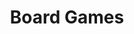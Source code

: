 ---
title: "Board Games"
metadata:
  title: "Board Games Community"
  description: Join our board gaming community for regular game nights, special events, and a vast library of games
  image: /images/board-games-hero.jpg
  slug: board-games
  navigation:
    show_in_nav: true
    show_children: true
    page_weight: 30
  seo:
    title: "Board Games Community | {{site.name}}"
    description: "Join {{site.name}}'s board gaming community for regular game nights, special events, and access to our extensive game library."
    keywords: board games, tabletop games, game night, modern board games, classic games
    og:
      title: "Board Games Community - {{site.name}}"
      description: "Your destination for board gaming fun"
      image: /images/board-games-og.jpg
    twitter:
      card: summary_large_image
      title: "Board Games Community | {{site.name}}"
      description: "Join our board gaming community"
      image: /images/board-games-twitter.jpg
sections:
  - type: hero
    title: "Board Games at {{site.name}}"
    subtitle: "Game Night Done Right"
    backgroundImage: /images/hero-board-games.jpg
  - type: features
    title: What We Offer
    items:
      - title: Game Library
        description: Over 500 modern and classic board games available
        icon: collection
      - title: Gaming Tables
        description: Spacious tables perfect for any size game
        icon: table
      - title: Regular Events
        description: Weekly game nights and monthly tournaments
        icon: calendar
      - title: Community
        description: Friendly players always ready for a game
        icon: users
  - type: categories
    title: Game Categories
    items:
      - title: Strategy Games
        description: Complex strategy and worker placement games
      - title: Party Games
        description: Social games for larger groups
      - title: Family Games
        description: All-ages friendly games
      - title: Classic Games
        description: Traditional favorites
  - type: cta
    title: Ready to Play?
    subtitle: Join us for the next game night
    buttonText: "{{cta.events_button}}"
    buttonLink: /community/board-games/events
---